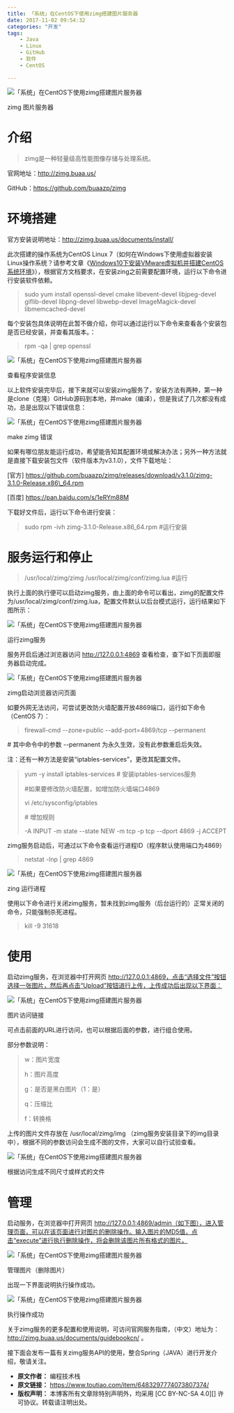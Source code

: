 ```yaml
---
title: 「系统」在CentOS下使用zimg搭建图片服务器
date: 2017-11-02 09:54:32
categories: "开发"
tags:
	- Java
	- Linux
	- GitHub
	- 软件
	- CentOS

---
```


![「系统」在CentOS下使用zimg搭建图片服务器][CentOS_zimg]

zimg 图片服务器

# 介绍 #

> zimg是一种轻量级高性能图像存储与处理系统。  
> 

官网地址：http://zimg.buaa.us/

GitHub：https://github.com/buaazp/zimg

# 环境搭建 #

官方安装说明地址：http://zimg.buaa.us/documents/install/

此次搭建的操作系统为CentOS Linux 7（如何在Windows下使用虚拟器安装Linux操作系统？请参考文章《[Windows10下安装VMware虚拟机并搭建CentOS系统环境][Windows10_VMware_CentOS]》），根据官方文档要求，在安装zing之前需要配置环境，运行以下命令进行安装软件依赖。

> sudo yum install openssl-devel cmake libevent-devel libjpeg-devel giflib-devel libpng-devel libwebp-devel ImageMagick-devel libmemcached-devel

每个安装包具体说明在此暂不做介绍，你可以通过运行以下命令来查看各个安装包是否已经安装，并查看其版本。：  


> rpm -qa | grep openssl

![「系统」在CentOS下使用zimg搭建图片服务器][CentOS_zimg 1]

查看程序安装信息

以上软件安装完毕后，接下来就可以安装zimg服务了，安装方法有两种，第一种是clone（克隆）GitHub源码到本地，并make（编译），但是我试了几次都没有成功，总是出现以下错误信息：

![「系统」在CentOS下使用zimg搭建图片服务器][CentOS_zimg 2]

make zimg 错误

如果有哪位朋友能运行成功，希望能告知其配置环境或解决办法；另外一种方法就是直接下载安装包文件（软件版本为v3.1.0），文件下载地址：

\[官方\] https://github.com/buaazp/zimg/releases/download/v3.1.0/zimg-3.1.0-Release.x86\_64.rpm

\[百度\] https://pan.baidu.com/s/1eRYm88M

下载好文件后，运行以下命令进行安装：

> sudo rpm -ivh zimg-3.1.0-Release.x86\_64.rpm \#运行安装

# 服务运行和停止 #

> /usr/local/zimg/zimg /usr/local/zimg/conf/zimg.lua \#运行

执行上面的执行便可以启动zimg服务，由上面的命令可以看出，zimg的配置文件为/usr/local/zimg/conf/zimg.lua，配置文件默认以后台模式运行，运行结果如下图所示：

![「系统」在CentOS下使用zimg搭建图片服务器][CentOS_zimg 3]

运行zimg服务

服务开启后通过浏览器访问 http://127.0.0.1:4869 查看检查，查下如下页面即服务器启动完成。

![「系统」在CentOS下使用zimg搭建图片服务器][CentOS_zimg 4]

zimg启动浏览器访问页面

如要外网无法访问，可尝试更改防火墙配置开放4869端口，运行如下命令（CentOS 7）：

> firewall-cmd --zone=public --add-port=4869/tcp --permanent

\# 其中命令中的参数 --permanent 为永久生效，没有此参数重启后失效。

注：还有一种方法是安装“iptables-services”，更改其配置文件。

> yum -y install iptables-services \# 安装iptables-services服务
> 
> \#如果要修改防火墙配置，如增加防火墙端口4869
> 
> vi /etc/sysconfig/iptables
> 
> \# 增加规则
> 
> \-A INPUT -m state --state NEW -m tcp -p tcp --dport 4869 -j ACCEPT

zimg服务启动后，可通过以下命令查看运行进程ID（程序默认使用端口为4869）

> netstat -lnp | grep 4869

![「系统」在CentOS下使用zimg搭建图片服务器][CentOS_zimg 5]

zing 运行进程

使用以下命令进行关闭zimg服务，暂未找到zimg服务（后台运行的）正常关闭的命令，只能强制杀死进程。

> kill -9 31618

# 使用 #

启动zimg服务，在浏览器中打开网页 http://127.0.0.1:4869，点击“选择文件”按钮选择一张图片，然后再点击“Upload”按钮进行上传，上传成功后出现以下界面：

![「系统」在CentOS下使用zimg搭建图片服务器][CentOS_zimg 6]

图片访问链接

可点击前面的URL进行访问，也可以根据后面的参数，进行组合使用。

部分参数说明：

> w：图片宽度
> 
> h：图片高度
> 
> g：是否是黑白图片（1：是）
> 
> q：压缩比
> 
> f：转换格

上传的图片文件存放在 /usr/local/zimg/img （zimg服务安装目录下的img目录中），根据不同的参数访问会生成不图的文件，大家可以自行试验查看。

![「系统」在CentOS下使用zimg搭建图片服务器][CentOS_zimg 7]

根据访问生成不同尺寸或样式的文件

# 管理 #

启动服务，在浏览器中打开网页 http://127.0.0.1:4869/admin（如下图），进入管理页面，可以在该页面进行对图片的删除操作。输入图片的MD5值，点击“execute”进行执行删除操作，将会删除该图片所有格式的图片。

![「系统」在CentOS下使用zimg搭建图片服务器][CentOS_zimg 8]

管理图片（删除图片）

出现一下界面说明执行操作成功。

![「系统」在CentOS下使用zimg搭建图片服务器][CentOS_zimg 9]

执行操作成功

关于zimg服务的更多配置和使用说明，可访问官网服务指南，（中文）地址为：http://zimg.buaa.us/documents/guidebookcn/ 。

接下面会发布一篇有关zimg服务API的使用，整合Spring（JAVA）进行开发介绍，敬请关注。


[CentOS_zimg]: static/resources/crawler/MBJ3-M3UN-NBMV.jpg
[Windows10_VMware_CentOS]: https://www.toutiao.com/i6482968499277791757/
[CentOS_zimg 1]: static/resources/crawler/RNFR-JUJ7-3ERU.jpg
[CentOS_zimg 2]: static/resources/crawler/JFEJ-UBRQ-EYNF.jpg
[CentOS_zimg 3]: static/resources/crawler/YAJF-IVZQ-UMZ3.jpg
[CentOS_zimg 4]: static/resources/crawler/NEBR-EAAU-ZEY3.jpg
[CentOS_zimg 5]: static/resources/crawler/ENQ2-EVMI-MIVB.jpg
[CentOS_zimg 6]: static/resources/crawler/YNNN-3IEF-VJIB.jpg
[CentOS_zimg 7]: static/resources/crawler/BFVB-ABEZ-BF6Z.jpg
[CentOS_zimg 8]: static/resources/crawler/QMJ2-EEBJ-MJR3.jpg
[CentOS_zimg 9]: static/resources/crawler/RNZM-7RMZ-MFNJ.jpg
 *  **原文作者：** 编程技术栈
 *  **原文链接：** https://www.toutiao.com/item/6483297774073807374/
 *  **版权声明：** 本博客所有文章除特别声明外，均采用 [CC BY-NC-SA 4.0][] 许可协议。转载请注明出处。
